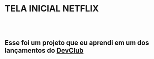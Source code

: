 <h1> TELA INICIAL NETFLIX </h1>
<br>
<br>
<h2>Esse foi um projeto que eu aprendi em um dos lançamentos do <a href="https://rodolfomori.com.br/devclub/"> DevClub</a> </h2>
